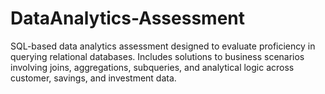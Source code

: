 # DataAnalytics-Assessment
SQL-based data analytics assessment designed to evaluate proficiency in querying relational databases. Includes solutions to business scenarios involving joins, aggregations, subqueries, and analytical logic across customer, savings, and investment data.
